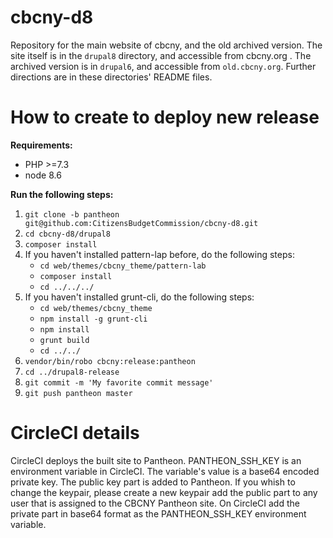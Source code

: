 # cbcny-d8

Repository for the main website of cbcny, and the old archived version. The site itself is in the `drupal8` directory, and accessible from cbcny.org . The archived version is in `drupal6`, and accessible from `old.cbcny.org`. Further directions are in these directories' README files.


# How to create to deploy new release

**Requirements:**
- PHP >=7.3
- node 8.6

**Run the following steps:** 
1. `git clone -b pantheon git@github.com:CitizensBudgetCommission/cbcny-d8.git`
1. `cd cbcny-d8/drupal8`
1. `composer install`
1. If you haven't installed pattern-lap before, do the following steps:
    - `cd web/themes/cbcny_theme/pattern-lab`
    - `composer install`
    - `cd ../../../`
1. If you haven't installed grunt-cli, do the following steps:
    - `cd web/themes/cbcny_theme`
    - `npm install -g grunt-cli`
    - `npm install`
    - `grunt build`
    - `cd ../../`
1. `vendor/bin/robo cbcny:release:pantheon`
1. `cd ../drupal8-release`
1. `git commit -m 'My favorite commit message'`
1. `git push pantheon master`

# CircleCI details

CircleCI deploys the built site to Pantheon.
PANTHEON_SSH_KEY is an environment variable in CircleCI.
The variable's value is a base64 encoded private key. The public key part is added to Pantheon.
If you whish to change the keypair, please create a new keypair add the public part to any user that is assigned to the CBCNY Pantheon site.
On CircleCI add the private part in base64 format as the PANTHEON_SSH_KEY environment variable.
